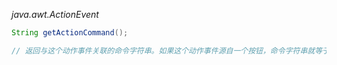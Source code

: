 *java.awt.ActionEvent*
```java
String getActionCommand();

// 返回与这个动作事件关联的命令字符串。如果这个动作事件源自一个按钮，命令字符串就等于按钮标签，除非已经用 `setActionCommand()` 方法改变了命令字符串

```